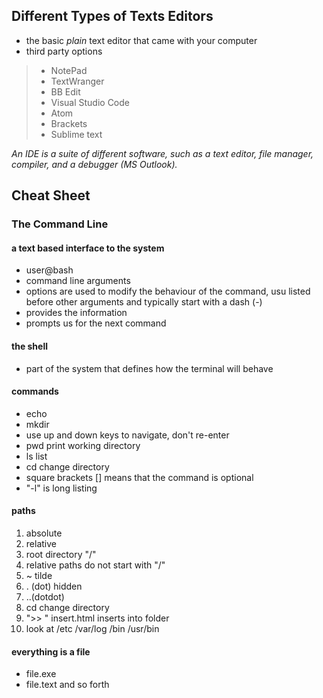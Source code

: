 ## Different Types of Texts Editors
* the basic *plain* text editor that came with your computer
* third party options
> * NotePad
> * TextWranger
> * BB Edit
> * Visual Studio Code
> * Atom
> * Brackets
> * Sublime text

*An IDE is a suite of different software, such as a text editor, file manager, compiler, and a debugger (MS Outlook).*

## Cheat Sheet ##

### The Command Line ###

#### a text based interface to the system ####
- user@bash
- command line arguments
- options are used to modify the behaviour of the command, usu listed before other arguments and typically start with a dash (-)
- provides the information
- prompts us for the next command

#### the shell ####
- part of the system that defines how the terminal will behave

#### commands ####
- echo
- mkdir 
- use up and down keys to navigate, don't re-enter
- pwd print working directory
- ls list
- cd change directory
- square brackets [] means that the command is optional
- "-l" is long listing

#### paths ####
1. absolute
2. relative
3. root directory "/"
4. relative paths do not start with "/"
5. ~ tilde
6. . (dot) hidden
7. ..(dotdot)
8. cd change directory
9. ">> " insert.html inserts into folder
10. look at /etc /var/log /bin /usr/bin

#### everything is a file ####
- file.exe
- file.text and so forth